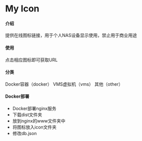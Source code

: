 # My Icon

#### 介绍
提供在线图标链接，用于个人NAS设备显示使用，禁止用于商业用途

#### 使用
点击相应图标即可获取URL

#### 分类
Docker容器（docker）
VMS虚拟机（vms）
其他（other）

#### Docker部署
- Docker部署nginx服务
- 下载dist文件夹
- 放到nginx的www文件夹中
- 将图标放入icon文件夹
- 修改db.json







